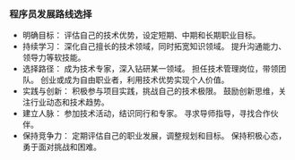 ### 程序员发展路线选择
* 明确目标：
评估自己的技术优势，设定短期、中期和长期职业目标。
* 持续学习：
深化自己擅长的技术领域，同时拓宽知识领域。
提升沟通能力、领导力等软技能。
* 选择路径：
成为技术专家，深入钻研某一领域。
担任技术管理岗位，带领团队。
创业或成为自由职业者，利用技术优势实现个人价值。
* 实践与创新：
积极参与项目实践，挑战自己的技术极限。
鼓励创新思维，关注行业动态和技术趋势。
* 建立人脉：
参加技术活动，结识同行和专家。
寻求导师指导，寻找合作伙伴。
* 保持竞争力：
定期评估自己的职业发展，调整规划和目标。
保持积极心态，勇于面对挑战和困难。